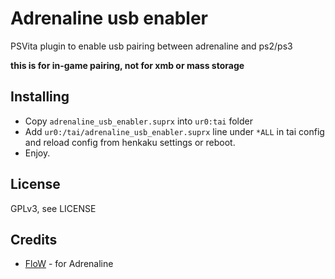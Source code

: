 # Adrenaline usb enabler

PSVita plugin to enable usb pairing between adrenaline and ps2/ps3

**this is for in-game pairing, not for xmb or mass storage**

## Installing
* Copy `adrenaline_usb_enabler.suprx` into `ur0:tai` folder
* Add `ur0:/tai/adrenaline_usb_enabler.suprx` line under `*ALL` in tai config and reload config from henkaku settings or reboot.
* Enjoy.

## License

GPLv3, see LICENSE

## Credits

* [FloW](https://github.com/TheOfficialFloW) - for Adrenaline
